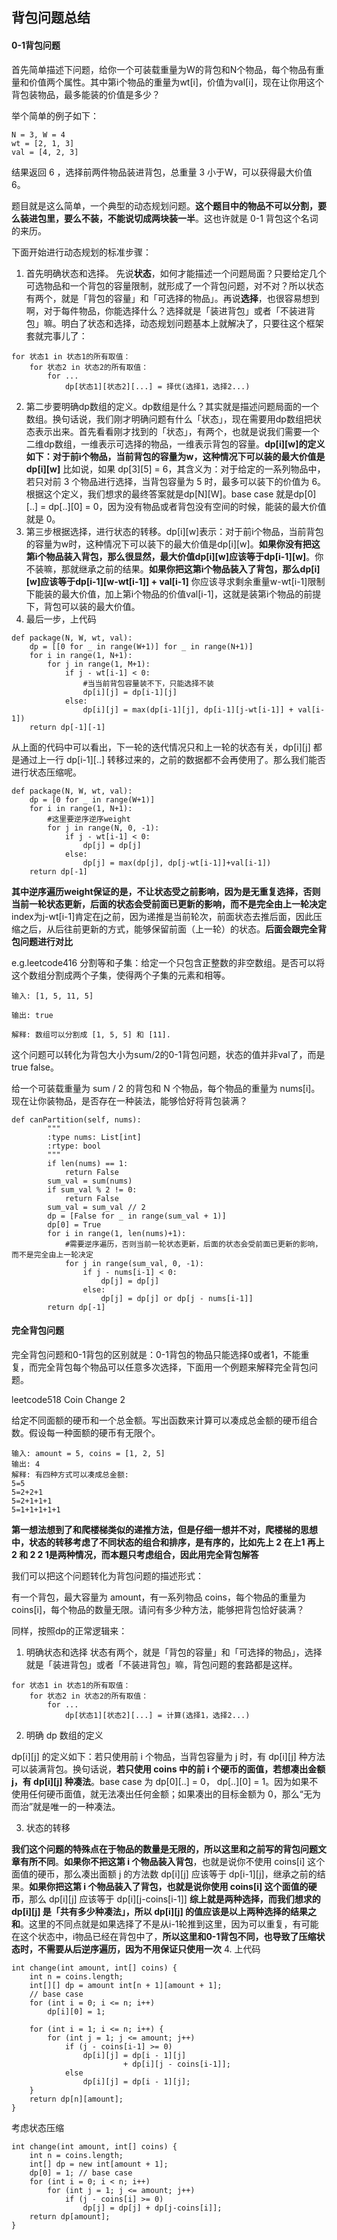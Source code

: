 ## 背包问题总结

#### 0-1背包问题
首先简单描述下问题，给你一个可装载重量为W的背包和N个物品，每个物品有重量和价值两个属性。其中第i个物品的重量为wt[i]，价值为val[i]，现在让你用这个背包装物品，最多能装的价值是多少？

举个简单的例子如下：

```
N = 3, W = 4
wt = [2, 1, 3]
val = [4, 2, 3]
```
结果返回 6 ，选择前两件物品装进背包，总重量 3 小于W，可以获得最大价值 6。

题目就是这么简单，一个典型的动态规划问题。**这个题目中的物品不可以分割，要么装进包里，要么不装，不能说切成两块装一半**。这也许就是 0-1 背包这个名词的来历。

下面开始进行动态规划的标准步骤：
1. 首先明确状态和选择。 先说**状态**，如何才能描述一个问题局面？只要给定几个可选物品和一个背包的容量限制，就形成了一个背包问题，对不对？所以状态有两个，就是「背包的容量」和「可选择的物品」。再说**选择**，也很容易想到啊，对于每件物品，你能选择什么？选择就是「装进背包」或者「不装进背包」嘛。明白了状态和选择，动态规划问题基本上就解决了，只要往这个框架套就完事儿了：
```
for 状态1 in 状态1的所有取值：
    for 状态2 in 状态2的所有取值：
        for ...
            dp[状态1][状态2][...] = 择优(选择1，选择2...)
```
2. 第二步要明确dp数组的定义。dp数组是什么？其实就是描述问题局面的一个数组。换句话说，我们刚才明确问题有什么「状态」，现在需要用dp数组把状态表示出来。首先看看刚才找到的「状态」，有两个，也就是说我们需要一个二维dp数组，一维表示可选择的物品，一维表示背包的容量。**dp[i][w]的定义如下：对于前i个物品，当前背包的容量为w，这种情况下可以装的最大价值是dp[i][w]** 比如说，如果 dp[3][5] = 6，其含义为：对于给定的一系列物品中，若只对前 3 个物品进行选择，当背包容量为 5 时，最多可以装下的价值为 6。根据这个定义，我们想求的最终答案就是dp[N][W]。base case 就是dp[0][..] = dp[..][0] = 0，因为没有物品或者背包没有空间的时候，能装的最大价值就是 0。
3. 第三步根据选择，进行状态的转移。dp[i][w]表示：对于前i个物品，当前背包的容量为w时，这种情况下可以装下的最大价值是dp[i][w]。**如果你没有把这第i个物品装入背包，那么很显然，最大价值dp[i][w]应该等于dp[i-1][w]**。你不装嘛，那就继承之前的结果。**如果你把这第i个物品装入了背包，那么dp[i][w]应该等于dp[i-1][w-wt[i-1]] + val[i-1]** 你应该寻求剩余重量w-wt[i-1]限制下能装的最大价值，加上第i个物品的价值val[i-1]，这就是装第i个物品的前提下，背包可以装的最大价值。
4. 最后一步，上代码
```
def package(N, W, wt, val):
    dp = [[0 for _ in range(W+1)] for _ in range(N+1)]
    for i in range(1, N+1):
        for j in range(1, M+1):
            if j - wt[i-1] < 0:
                #当当前背包容量装不下，只能选择不装
                dp[i][j] = dp[i-1][j]
            else:
                dp[i][j] = max(dp[i-1][j], dp[i-1][j-wt[i-1]] + val[i-1])
    return dp[-1][-1]
```
从上面的代码中可以看出，下一轮的迭代情况只和上一轮的状态有关，dp[i][j] 都是通过上一行 dp[i-1][..] 转移过来的，之前的数据都不会再使用了。那么我们能否进行状态压缩呢。
```
def package(N, W, wt, val):
    dp = [0 for _ in range(W+1)]
    for i in range(1, N+1):
        #这里要逆序逆序weight
        for j in range(N, 0, -1):
            if j - wt[i-1] < 0:
                dp[j] = dp[j]
            else:
                dp[j] = max(dp[j], dp[j-wt[i-1]]+val[i-1])
    return dp[-1]
```
**其中逆序遍历weight保证的是，不让状态受之前影响，因为是无重复选择，否则当前一轮状态更新，后面的状态会受前面已更新的影响，而不是完全由上一轮决定** index为j-wt[i-1]肯定在j之前，因为递推是当前轮次，前面状态去推后面，因此压缩之后，从后往前更新的方式，能够保留前面（上一轮）的状态。**后面会跟完全背包问题进行对比**

e.g.leetcode416 分割等和子集：给定一个只包含正整数的非空数组。是否可以将这个数组分割成两个子集，使得两个子集的元素和相等。
```
输入: [1, 5, 11, 5]

输出: true

解释: 数组可以分割成 [1, 5, 5] 和 [11].
```
这个问题可以转化为背包大小为sum/2的0-1背包问题，状态的值并非val了，而是true false。

给一个可装载重量为 sum / 2 的背包和 N 个物品，每个物品的重量为 nums[i]。现在让你装物品，是否存在一种装法，能够恰好将背包装满？

```
def canPartition(self, nums):
        """
        :type nums: List[int]
        :rtype: bool
        """
        if len(nums) == 1:
            return False
        sum_val = sum(nums)
        if sum_val % 2 != 0:
            return False
        sum_val = sum_val // 2
        dp = [False for _ in range(sum_val + 1)]
        dp[0] = True
        for i in range(1, len(nums)+1):
            #需要逆序遍历，否则当前一轮状态更新，后面的状态会受前面已更新的影响，而不是完全由上一轮决定
            for j in range(sum_val, 0, -1):
                if j - nums[i-1] < 0:
                    dp[j] = dp[j]
                else:
                    dp[j] = dp[j] or dp[j - nums[i-1]]
        return dp[-1]
```

#### 完全背包问题
完全背包问题和0-1背包的区别就是：0-1背包的物品只能选择0或者1，不能重复，而完全背包每个物品可以任意多次选择，下面用一个例题来解释完全背包问题。

leetcode518 Coin Change 2

给定不同面额的硬币和一个总金额。写出函数来计算可以凑成总金额的硬币组合数。假设每一种面额的硬币有无限个。
```
输入: amount = 5, coins = [1, 2, 5]
输出: 4
解释: 有四种方式可以凑成总金额:
5=5
5=2+2+1
5=2+1+1+1
5=1+1+1+1+1
```
**第一想法想到了和爬楼梯类似的递推方法，但是仔细一想并不对，爬楼梯的思想中，状态的转移考虑了不同状态的组合和排序，是有序的，比如先上 2 在上1 再上2 和 2 2 1是两种情况，而本题只考虑组合，因此用完全背包解答**

我们可以把这个问题转化为背包问题的描述形式：

有一个背包，最大容量为 amount，有一系列物品 coins，每个物品的重量为 coins[i]，每个物品的数量无限。请问有多少种方法，能够把背包恰好装满？

同样，按照dp的正常逻辑来：
1. 明确状态和选择 状态有两个，就是「背包的容量」和「可选择的物品」，选择就是「装进背包」或者「不装进背包」嘛，背包问题的套路都是这样。
```
for 状态1 in 状态1的所有取值：
    for 状态2 in 状态2的所有取值：
        for ...
            dp[状态1][状态2][...] = 计算(选择1，选择2...)
```
2. 明确 dp 数组的定义

dp[i][j] 的定义如下：若只使用前 i 个物品，当背包容量为 j 时，有 dp[i][j] 种方法可以装满背包。换句话说，**若只使用 coins 中的前 i 个硬币的面值，若想凑出金额 j，有 dp[i][j] 种凑法**。base case 为 dp[0][..] = 0， dp[..][0] = 1。因为如果不使用任何硬币面值，就无法凑出任何金额；如果凑出的目标金额为 0，那么“无为而治”就是唯一的一种凑法。

3. 状态的转移

**我们这个问题的特殊点在于物品的数量是无限的，所以这里和之前写的背包问题文章有所不同**。**如果你不把这第 i 个物品装入背包**，也就是说你不使用 coins[i] 这个面值的硬币，那么凑出面额 j 的方法数 dp[i][j] 应该等于 dp[i-1][j]，继承之前的结果。**如果你把这第 i 个物品装入了背包，也就是说你使用 coins[i] 这个面值的硬币**，那么 dp[i][j] 应该等于 dp[i][j-coins[i-1]] **综上就是两种选择，而我们想求的 dp[i][j] 是「共有多少种凑法」，所以 dp[i][j] 的值应该是以上两种选择的结果之和**。这里的不同点就是如果选择了不是从i-1轮推到这里，因为可以重复，有可能在这个状态中，i物品已经在背包中了，**所以这里和0-1背包不同，也导致了压缩状态时，不需要从后逆序遍历，因为不用保证只使用一次**
4. 上代码
```
int change(int amount, int[] coins) {
    int n = coins.length;
    int[][] dp = amount int[n + 1][amount + 1];
    // base case
    for (int i = 0; i <= n; i++)
        dp[i][0] = 1;

    for (int i = 1; i <= n; i++) {
        for (int j = 1; j <= amount; j++)
            if (j - coins[i-1] >= 0)
                dp[i][j] = dp[i - 1][j]
                         + dp[i][j - coins[i-1]];
            else
                dp[i][j] = dp[i - 1][j];
    }
    return dp[n][amount];
}
```
考虑状态压缩
```
int change(int amount, int[] coins) {
    int n = coins.length;
    int[] dp = new int[amount + 1];
    dp[0] = 1; // base case
    for (int i = 0; i < n; i++)
        for (int j = 1; j <= amount; j++)
            if (j - coins[i] >= 0)
                dp[j] = dp[j] + dp[j-coins[i]];
    return dp[amount];
}
```
